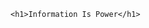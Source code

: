 <!DOCTYPE html>
<html>
	<head>
		<title>Tracking Trackers</title>
	</head>
	<body>
	
    <h1>Information Is Power</h1>
